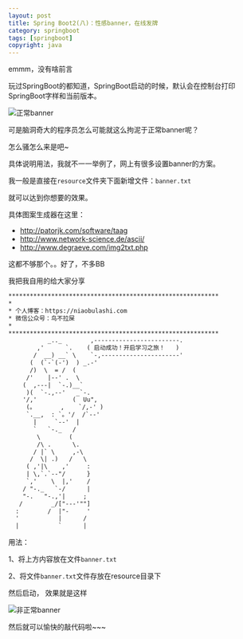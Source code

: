 ```yaml
---
layout: post
title: Spring Boot2(八)：性感banner，在线发牌
category: springboot
tags: [springboot]
copyright: java
---
```


emmm，没有啥前言

玩过SpringBoot的都知道，SpringBoot启动的时候，默认会在控制台打印SpringBoot字样和当前版本。

![正常banner](https://niaobulashi.com/usr/uploads/2019/07/2529107887.png)

可是脑洞奇大的程序员怎么可能就这么拘泥于正常banner呢？

怎么骚怎么来是吧~

具体说明用法，我就不一一举例了，网上有很多设置banner的方案。

我一般是直接在`resource`文件夹下面新增文件：`banner.txt`

就可以达到你想要的效果。

具体图案生成器在这里：

- http://patorjk.com/software/taag
- http://www.network-science.de/ascii/
- http://www.degraeve.com/img2txt.php

这都不够那个。。好了，不多BB

我把我自用的给大家分享

```txt
***********************************************************
*
* 个人博客：https://niaobulashi.com
* 微信公众号：鸟不拉屎
*
***********************************************************
           _.._        ,------------------------.
        ,'      `.    ( 启动成功！开启学习之旅！   )
       /  __) __` \    `-,----------------------'
      (  (`-`(-')  ) _.-'
      /)  \  = /  (
     /'    |--' .  \
    (  ,---|  `-.)__`
     )(  `-.,--'   _`-.
    '/,'          (  Uu",
     (。       ,    `/,-' )
     `.__,  : `。'/  /`--'
       |     `--'  |
       `   `-._   /
        \        (
        /\ .      \. 
       / |` \     ,-\
      /  \| .)   /   \
     ( ,'|\    ,'     :
     | \,`.`--"/      }
     `,'    \  |,'    /
    / "-._   `-/      |
    "-.   "-.,'|     ;
   /        _/["---'""]
  :        /  |"-     '
  '           |      /
  |           `      |
```

用法：

1、将上方内容放在文件`banner.txt`

2、将文件`banner.txt`文件存放在resource目录下

然后启动， 效果就是这样

![非正常banner](https://niaobulashi.com/usr/uploads/2019/07/3595450165.png)

然后就可以愉快的敲代码啦~~~

